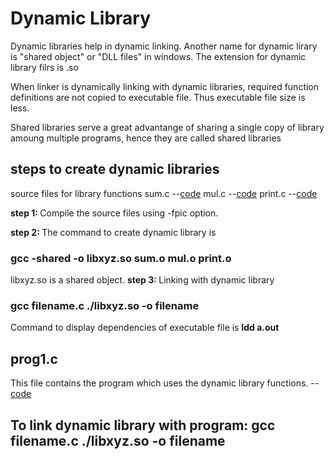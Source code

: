 <h1>Dynamic Library</h1>

Dynamic libraries help in dynamic linking. Another name for dynamic lirary is "shared object" or "DLL files" in windows.
The extension for dynamic library filrs is .so

When linker is dynamically linking with dynamic libraries, required function definitions are not copied to executable file. Thus executable file size is less.

Shared libraries serve a great advantange of sharing a single copy of library amoung multiple programs, hence they are called shared libraries

<h2> steps to create dynamic libraries </h2>

 source files for library functions
     sum.c --<a href="https://github.com/lakshminarayana8522/Advanced-C/tree/main/DynamicLibrary/sum.c">code</a>
     mul.c --<a href="https://github.com/lakshminarayana8522/Advanced-C/tree/main/DynamicLibrary/mul.c">code</a>
     print.c --<a href="https://github.com/lakshminarayana8522/Advanced-C/tree/main/DynamicLibrary/print.c">code</a>

 <b>step 1: </b> Compile the source files using -fpic option.

 <b>step 2: </b> The command to create dynamic library is
     <h3> gcc -shared -o libxyz.so sum.o mul.o print.o </h3>
     libxyz.so is a shared object.
 <b>step 3: </b> Linking with dynamic library
     <h3> gcc filename.c ./libxyz.so -o filename </h3>
 Command to display dependencies of executable file is <b> ldd a.out </b>

<h2>prog1.c</h2>

This file contains the program which uses the dynamic library functions. --<a href="https://github.com/lakshminarayana8522/Advanced-C/tree/main/DynamicLibrary/prog1.c">code</a>

<h2> To link dynamic library with program: gcc filename.c ./libxyz.so -o filename </h2>
